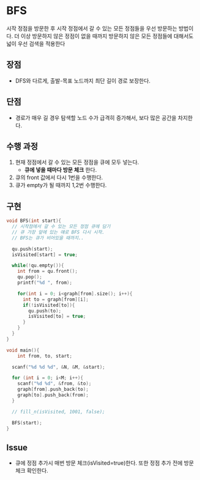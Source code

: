 # BFS

시작 정점을 방문한 후 시작 정점에서 갈 수 있는 모든 정점들을 우선 방문하는 방법이다.
더 이상 방문하지 않은 정점이 없을 때까지 방문하지 않은 모든 정점들에 대해서도 넓이 우선 검색을 적용한다

## 장점

- DFS와 다르게, 출발-목표 노드까지 최단 길이 경로 보장한다.

## 단점

- 경로가 매우 길 경우 탐색할 노드 수가 급격히 증가해서, 보다 많은 공간을 차지한다.

## 수행 과정

1. 현재 정점에서 갈 수 있는 모든 정점을 큐에 모두 넣는다.
 	- **큐에 넣을 때마다 방문 체크** 한다.
2. 큐의 front 값에서 다시 1번을 수행한다.
3. 큐가 empty가 될 때까지 1,2번 수행한다.

## 구현

```C
void BFS(int start){
  // 시작점에서 갈 수 있는 모든 정점 큐에 담기
  // 큐 가장 앞에 있는 얘로 BFS 다시 시작.
  // BFS는 큐가 비어있을 때까지..

  qu.push(start);
  isVisited[start] = true;

  while(!qu.empty()){
    int from = qu.front();
    qu.pop();
    printf("%d ", from);

    for(int i = 0; i<graph[from].size(); i++){
      int to = graph[from][i];
      if(!isVisited[to]){
        qu.push(to);
        isVisited[to] = true;
      }
    }
  }
}

void main(){
	int from, to, start;

  scanf("%d %d %d", &N, &M, &start);

  for (int i = 0; i<M; i++){
    scanf("%d %d", &from, &to);
    graph[from].push_back(to);
    graph[to].push_back(from);
  }

  // fill_n(isVisited, 1001, false);

  BFS(start);
}
```


## Issue

- 큐에 정점 추가시 매번 방문 체크(isVisited=true)한다. 또한 정점 추가 전에 방문 체크 확인한다.
